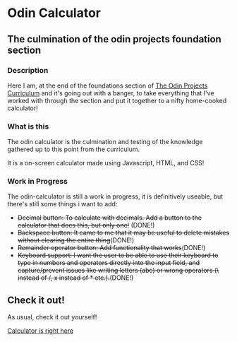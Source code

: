 # Odin Calculator

## The culmination of the odin projects foundation section

### Description

Here I am, at the end of the foundations section of [The Odin Projects Curriculum](https://www.theodinproject.com/lessons/foundations-calculator) and it's going out with a banger, to take everything that I've worked with through the section and put it together to a nifty home-cooked calculator!

### What is this

The odin calculator is the culmination and testing of the knowledge gathered up to this point from the curriculum.

It is a on-screen calculator made using Javascript, HTML, and CSS!

### Work in Progress

The odin-calculator is still a work in progress, it is definitively useable, but there's still some things i want to add:

- ~~Decimal button: To calculate with decimals. Add a button to the calculator that does this, but only one!~~ (DONE!)
- ~~Backspace button: It came to me that it may be useful to delete mistakes without clearing the entire thing~~(DONE!)
- ~~Remainder operator button: Add functionality that works~~(DONE!)
- ~~Keyboard support: I want the user to be able to use their keyboard to type in numbers and operators directly into the input field, and capture/prevent issues like writing letters (abc) or wrong operators (\ instead of /, x instead of \* etc.).~~(DONE!)

## Check it out!

As usual, check it out yourself!

[Calculator is right here](https://danishkodemonkey.github.io/odin-calculator/)
